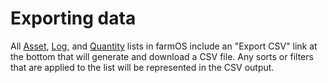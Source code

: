 # Exporting data

All [Asset](/guide/assets), [Log](/guide/logs), and
[Quantity](/guide/quantities) lists in farmOS include an "Export CSV" link at
the bottom that will generate and download a CSV file. Any sorts or filters
that are applied to the list will be represented in the CSV output.
